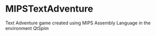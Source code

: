 # MIPSTextAdventure
Text Adventure game created using MIPS Assembly Language in the environment QtSpim
